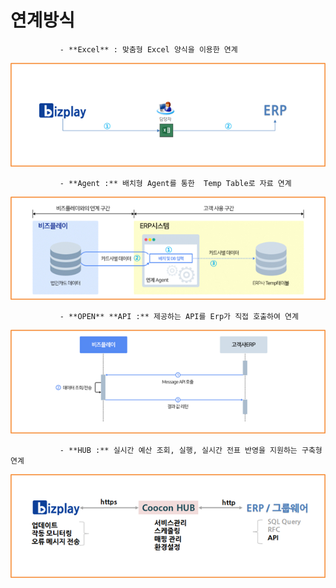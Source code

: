 # 연계방식

               - **Excel** : 맞춤형 Excel 양식을 이용한 연계

![](../../.gitbook/assets/image%20%28172%29.png)

               - **Agent :** 배치형 Agent를 통한  Temp Table로 자료 연계

![](../../.gitbook/assets/image%20%2864%29.png)

               - **OPEN** **API :** 제공하는 API를 Erp가 직접 호출하여 연계

![](../../.gitbook/assets/image%20%28209%29.png)

               - **HUB :** 실시간 예산 조회, 실행, 실시간 전표 반영을 지원하는 구축형 연계

![](../../.gitbook/assets/image%20%2837%29.png)


